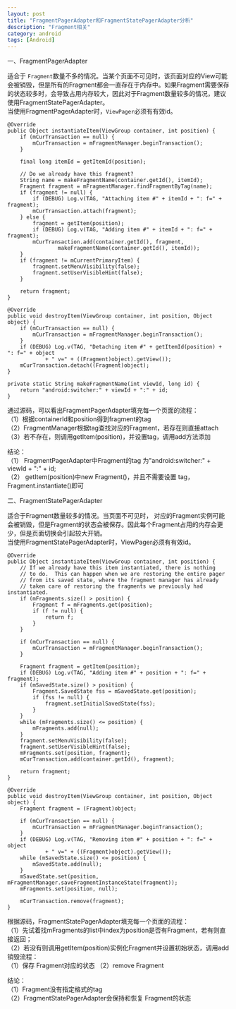 ```yaml
---
layout: post
title: "FragmentPagerAdapter和FragmentStatePagerAdapter分析"
description: "Fragment相关"
category: android
tags: [Android]
---
```

一、FragmentPagerAdapter

适合于 `Fragment`数量不多的情况。当某个页面不可见时，该页面对应的View可能会被销毁，但是所有的Fragment都会一直存在于内存中。如果Fragment需要保存的状态较多时，会导致占用内存较大，因此对于Fragment数量较多的情况，建议使用FragmentStatePagerAdapter。  
当使用FragmentPagerAdapter时，`ViewPager`必须有有效id。

    @Override
    public Object instantiateItem(ViewGroup container, int position) {
        if (mCurTransaction == null) {
            mCurTransaction = mFragmentManager.beginTransaction();
        }

        final long itemId = getItemId(position);

        // Do we already have this fragment?
        String name = makeFragmentName(container.getId(), itemId);
        Fragment fragment = mFragmentManager.findFragmentByTag(name);
        if (fragment != null) {
            if (DEBUG) Log.v(TAG, "Attaching item #" + itemId + ": f=" + fragment);
            mCurTransaction.attach(fragment);
        } else {
            fragment = getItem(position);
            if (DEBUG) Log.v(TAG, "Adding item #" + itemId + ": f=" + fragment);
            mCurTransaction.add(container.getId(), fragment,
                    makeFragmentName(container.getId(), itemId));
        }
        if (fragment != mCurrentPrimaryItem) {
            fragment.setMenuVisibility(false);
            fragment.setUserVisibleHint(false);
        }

        return fragment;
    }

    @Override
    public void destroyItem(ViewGroup container, int position, Object object) {
        if (mCurTransaction == null) {
            mCurTransaction = mFragmentManager.beginTransaction();
        }
        if (DEBUG) Log.v(TAG, "Detaching item #" + getItemId(position) + ": f=" + object
                + " v=" + ((Fragment)object).getView());
        mCurTransaction.detach((Fragment)object);
    }

    private static String makeFragmentName(int viewId, long id) {
        return "android:switcher:" + viewId + ":" + id;
    }

通过源码，可以看出FragmentPagerAdapter填充每一个页面的流程：  
（1）根据containerId和position得到fragment的tag  
（2）FragmentManager根据tag查找对应的Fragment，若存在则直接attach  
（3）若不存在，则调用getItem(position)，并设置tag，调用add方法添加

结论：  
（1） FragmentPagerAdapter中Fragment的tag 为"android:switcher:" + viewId + ":" + id;  
（2） getItem(position)中new Fragment()，并且不需要设置 tag，Fragment.instantiate()即可

二、FragmentStatePagerAdapter

适合于Fragment数量较多的情况。当页面不可见时， 对应的Fragment实例可能会被销毁，但是Fragment的状态会被保存。因此每个Fragment占用的内存会更少，但是页面切换会引起较大开销。  
当使用FragmentStatePagerAdapter时，ViewPager必须有有效id。

    @Override
    public Object instantiateItem(ViewGroup container, int position) {
        // If we already have this item instantiated, there is nothing
        // to do.  This can happen when we are restoring the entire pager
        // from its saved state, where the fragment manager has already
        // taken care of restoring the fragments we previously had instantiated.
        if (mFragments.size() > position) {
            Fragment f = mFragments.get(position);
            if (f != null) {
                return f;
            }
        }

        if (mCurTransaction == null) {
            mCurTransaction = mFragmentManager.beginTransaction();
        }

        Fragment fragment = getItem(position);
        if (DEBUG) Log.v(TAG, "Adding item #" + position + ": f=" + fragment);
        if (mSavedState.size() > position) {
            Fragment.SavedState fss = mSavedState.get(position);
            if (fss != null) {
                fragment.setInitialSavedState(fss);
            }
        }
        while (mFragments.size() <= position) {
            mFragments.add(null);
        }
        fragment.setMenuVisibility(false);
        fragment.setUserVisibleHint(false);
        mFragments.set(position, fragment);
        mCurTransaction.add(container.getId(), fragment);

        return fragment;
    }

    @Override
    public void destroyItem(ViewGroup container, int position, Object object) {
        Fragment fragment = (Fragment)object;

        if (mCurTransaction == null) {
            mCurTransaction = mFragmentManager.beginTransaction();
        }
        if (DEBUG) Log.v(TAG, "Removing item #" + position + ": f=" + object
                + " v=" + ((Fragment)object).getView());
        while (mSavedState.size() <= position) {
            mSavedState.add(null);
        }
        mSavedState.set(position, mFragmentManager.saveFragmentInstanceState(fragment));
        mFragments.set(position, null);

        mCurTransaction.remove(fragment);
    }

根据源码，FragmentStatePagerAdapter填充每一个页面的流程：  
（1）先试着找mFragments的list中index为position是否有Fragment，若有则直接返回；  
（2）若没有则调用getItem(position)实例化Fragment并设置初始状态，调用add    
 销毁流程：  
（1）保存 Fragment对应的状态
（2）remove Fragment

结论：  
（1）Fragment没有指定格式的tag  
（2）FragmentStatePagerAdapter会保持和恢复 Fragment的状态
